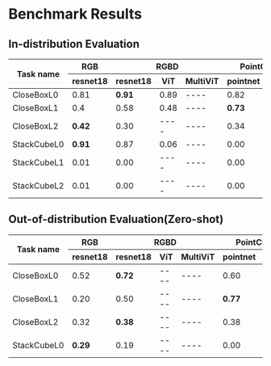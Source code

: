 # Benchmark Results

## In-distribution Evaluation

<table>
  <thead>
    <tr>
      <th rowspan="2">Task name</th>
      <th>RGB</th>
      <th colspan="3"><center>RGBD</center></th>
      <th colspan="2">PointCloud</th>
    </tr>
    <tr>
      <th>resnet18</th>
      <th>resnet18</th>
      <th>ViT</th>
      <th>MultiViT</th>
      <th>pointnet</th>
      <th>spUnet</th>
    </tr>
  </thead>
  <tbody>
    <tr>
      <td>CloseBoxL0</td>
      <td>0.81</td>
      <td><b>0.91 </b></td>
      <td>0.89</td>
      <td>----</td>
      <td>0.82</td>
      <td>----</td>
    </tr>
    <tr>
      <td>CloseBoxL1</td>
      <td>0.4</td>
      <td>0.58</td>
      <td>0.48</td>
      <td>----</td>
      <td><b>0.73</b></td>
      <td>----</td>
    </tr>
    <tr>
      <td>CloseBoxL2</td>
      <td><b>0.42</b></td>
      <td>0.30</td>
      <td>----</td>
      <td>----</td>
      <td>0.34</td>
      <td>----</td>
    </tr>
    <tr>
      <td>StackCubeL0</td>
      <td><b>0.91</b></td>
      <td>0.87</td>
      <td>0.06</td>
      <td>----</td>
      <td>0.00</td>
      <td>----</td>
    </tr>
    <tr>
      <td>StackCubeL1</td>
      <td>0.01</td>
      <td>0.00</td>
      <td>----</td>
      <td>----</td>
      <td>0.00</td>
      <td>----</td>
    </tr>
    <tr>
      <td>StackCubeL2</td>
      <td>0.01</td>
      <td>0.00</td>
      <td>----</td>
      <td>----</td>
      <td>0.00</td>
      <td>----</td>
    </tr>
  </tbody>
</table>

## Out-of-distribution Evaluation(Zero-shot)
<table>
  <thead>
    <tr>
      <th rowspan="2">Task name</th>
      <th>RGB</th>
      <th colspan="3"><center>RGBD</center></th>
      <th colspan="2">PointCloud</th>
    </tr>
    <tr>
      <th>resnet18</th>
      <th>resnet18</th>
      <th>ViT</th>
      <th>MultiViT</th>
      <th>pointnet</th>
      <th>spUnet</th>
    </tr>
  </thead>
  <tbody>
    <tr>
      <td>CloseBoxL0</td>
      <td>0.52</td>
      <td><b>0.72</b></td>
      <td>----</td>
      <td>----</td>
      <td>0.60</td>
      <td>----</td>
    </tr>
    <tr>
      <td>CloseBoxL1</td>
      <td>0.20</td>
      <td>0.50</td>
      <td>----</td>
      <td>----</td>
      <td><b>0.77</b></td>
      <td>----</td>
    </tr>
    <tr>
      <td>CloseBoxL2</td>
      <td>0.32</td>
      <td><b>0.38</b></td>
      <td>----</td>
      <td>----</td>
      <td>0.38</td>
      <td>----</td>
    </tr>
    <tr>
      <td>StackCubeL0</td>
      <td><b>0.29</b></td>
      <td>0.19</td>
      <td>----</td>
      <td>----</td>
      <td>0.00</td>
      <td>0.00</td>
    </tr>

  </tbody>
</table>

